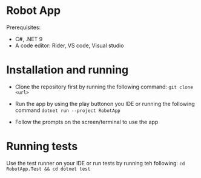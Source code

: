 # Robot App
Prerequisites:
- C#, .NET 9
- A code editor: Rider, VS code, Visual studio

# Installation and running
- Clone the repository first by running the following command:
`git clone <url>`

- Run the app by using the play buttonon you IDE or running the following command
`dotnet run --project RobotApp`

- Follow the prompts on the screen/terminal to use the app

# Running tests

Use the test runner on your IDE or run tests by running teh following: 
`cd RobotApp.Test && cd dotnet test`





